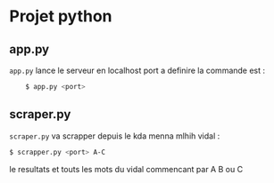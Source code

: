 # Projet python

## app.py
`app.py` lance le serveur en localhost port a definire la commande est :
```bash
    $ app.py <port>
```
## scraper.py 
  `scraper.py` va scrapper depuis le kda menna mlhih vidal : 
```bash
$ scrapper.py <port> A-C
``` 
le resultats et touts les mots du vidal commencant par A B ou C
